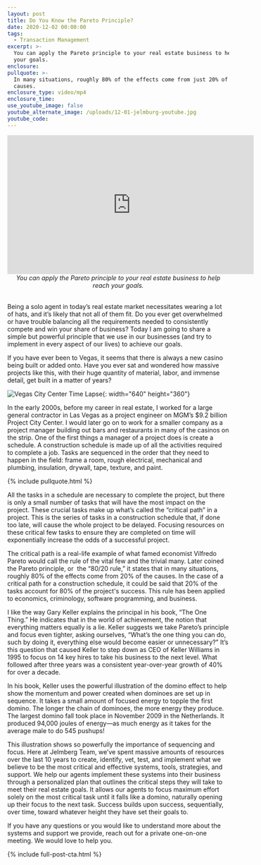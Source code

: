 ```yaml
---
layout: post
title: Do You Know the Pareto Principle?
date: 2020-12-02 00:00:00
tags:
  - Transaction Management
excerpt: >-
  You can apply the Pareto principle to your real estate business to help reach
  your goals.
enclosure:
pullquote: >-
  In many situations, roughly 80% of the effects come from just 20% of the
  causes.
enclosure_type: video/mp4
enclosure_time:
use_youtube_image: false
youtube_alternate_image: /uploads/12-01-jelmburg-youtube.jpg
youtube_code:
---
```


<iframe src="https://www.youtube.com/embed/CODE?rel=0" width="560" height="315" frameborder="0" allowfullscreen="allowfullscreen"></iframe>

<center><em>You can apply the Pareto principle to your real estate business to help reach your goals.</em></center>

<br>Being a solo agent in today’s real estate market necessitates wearing a lot of hats, and it’s likely that not all of them fit. Do you ever get overwhelmed or have trouble balancing all the requirements needed to consistently compete and win your share of business? Today I am going to share a simple but powerful principle that we use in our businesses (and try to implement in every aspect of our lives) to achieve our goals.

If you have ever been to Vegas, it seems that there is always a new casino being built or added onto. Have you ever sat and wondered how massive projects like this, with their huge quantity of material, labor, and immense detail, get built in a matter of years?

![Vegas City Center Time Lapse](/uploads/vegas-city-center-time-lapse.gif "Vegas City Center Time Lapse"){: width="640" height="360"}

In the early 2000s, before my career in real estate, I worked for a large general contractor in Las Vegas as a project engineer on MGM’s $9.2 billion Project City Center. I would later go on to work for a smaller company as a project manager building out bars and restaurants in many of the casinos on the strip. One of the first things a manager of a project does is create a schedule. A construction schedule is made up of all the activities required to complete a job. Tasks are sequenced in the order that they need to happen in the field: frame a room, rough electrical, mechanical and plumbing, insulation, drywall, tape, texture, and paint.

{% include pullquote.html %}

All the tasks in a schedule are necessary to complete the project, but there is only a small number of tasks that will have the most impact on the project. These crucial tasks make up what’s called the “critical path” in a project. This is the series of tasks in a construction schedule that, if done too late, will cause the whole project to be delayed. Focusing resources on these critical few tasks to ensure they are completed on time will exponentially increase the odds of a successful project.

The critical path is a real-life example of what famed economist Vilfredo Pareto would call the rule of the vital few and the trivial many. Later coined the Pareto principle, or &nbsp;the “80/20 rule,” it states that in many situations, roughly 80% of the effects come from 20% of the causes. In the case of a critical path for a construction schedule, it could be said that 20% of the tasks account for 80% of the project's success. This rule has been applied to economics, criminology, software programming, and business.

I like the way Gary Keller explains the principal in his book, “The One Thing.” He indicates that in the world of achievement, the notion that everything matters equally is a lie. Keller suggests we take Pareto’s principle and focus even tighter, asking ourselves, “What’s the one thing you can do, such by doing it, everything else would become easier or unnecessary?” It’s this question that caused Keller to step down as CEO of Keller Williams in 1995 to focus on 14 key hires to take his business to the next level. What followed after three years was a consistent year-over-year growth of 40% for over a decade.

In his book, Keller uses the powerful illustration of the domino effect to help show the momentum and power created when dominoes are set up in sequence. It takes a small amount of focused energy to topple the first domino. The longer the chain of dominoes, the more energy they produce. The largest domino fall took place in November 2009 in the Netherlands. It produced 94,000 joules of energy—as much energy as it takes for the average male to do 545 pushups\!

This illustration shows so powerfully the importance of sequencing and focus. Here at Jelmberg Team, we’ve spent massive amounts of resources over the last 10 years to create, identify, vet, test, and implement what we believe to be the most critical and effective systems, tools, strategies, and support. We help our agents implement these systems into their business through a personalized plan that outlines the critical steps they will take to meet their real estate goals. It allows our agents to focus maximum effort solely on the most critical task until it falls like a domino, naturally opening up their focus to the next task. Success builds upon success, sequentially, over time, toward whatever height they have set their goals to.

If you have any questions or you would like to understand more about the systems and support we provide, reach out for a private one-on-one meeting. We would love to help you.

{% include full-post-cta.html %}